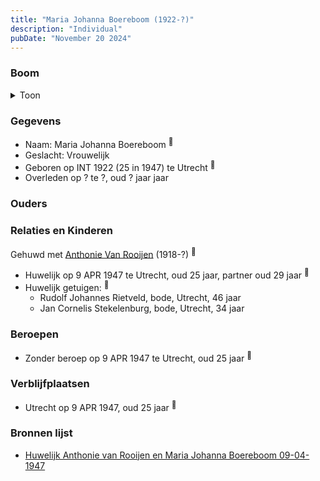 ```yaml
---
title: "Maria Johanna Boereboom (1922-?)"
description: "Individual"
pubDate: "November 20 2024"
---
```


### Boom
<details><summary>Toon</summary>

![test](https://www.plantuml.com/plantuml/svg/ZP9DQy9048Rl-oi6FRGz2FcehKhm8oK12orYRQ-oIQPccysixAv84FzxjnggfzBRC3FlEyyCCpMMQxkh9JELe2tNl8QCvzL6gnqLJqeg3LPpCgw4P5af2eHSw5pYESPwQnkeiSvGctFAMDIeRBD5TkMQIsuC71W0n4eNg5Ubo2j2OwAeveB6OmZPaR4RM9n66SREaiuBruB3ioev4NTYvvufLNU06vXxdZy8uDUYcyP9c8Hkpk5Je2oE48qodZNhJ5ahSJI6-UiA_64Gm6tG1q4kld-yWtUhCI_jbSfKEodNd8frhfKncNAeJZw1oGzbYpOZMoeI21-SOAcK-4AwSFa0tIHC-sdy1uyVG9h43iCVm9jK5kc_42r3DDfZKGZQkC8GPelbQQKJHUfvteCFNIasfMrGIhLt94VMNgtNQpjOYtj9i2bIuTxY6m00)
</details>

### Gegevens
- Naam: Maria Johanna Boereboom <sup><a href="../s00302/" style="text-decoration:none" title="Huwelijk Anthonie van Rooijen en Maria Johanna Boereboom 09-04-1947 ">:link:</a></sup>
- Geslacht: Vrouwelijk
- Geboren op INT 1922 (25 in 1947) te Utrecht <sup><a href="../s00302/" style="text-decoration:none" title="Huwelijk Anthonie van Rooijen en Maria Johanna Boereboom 09-04-1947 ">:link:</a></sup>
- Overleden op ? te ?, oud ? jaar jaar 

### Ouders

### Relaties en Kinderen

Gehuwd met [Anthonie Van Rooijen](../i00181/) (1918-?) <sup><a href="../s00302/" style="text-decoration:none" title="Huwelijk Anthonie van Rooijen en Maria Johanna Boereboom 09-04-1947 ">:link:</a></sup>
- Huwelijk op 9 APR 1947 te Utrecht, oud 25 jaar, partner oud 29 jaar <sup><a href="../s00302/" style="text-decoration:none" title="Huwelijk Anthonie van Rooijen en Maria Johanna Boereboom 09-04-1947 ">:link:</a></sup>
- Huwelijk getuigen:  <sup><a href="../s00302/" style="text-decoration:none" title="Huwelijk Anthonie van Rooijen en Maria Johanna Boereboom 09-04-1947 ">:link:</a></sup>
  - Rudolf Johannes Rietveld, bode, Utrecht, 46 jaar
  - Jan Cornelis Stekelenburg, bode, Utrecht, 34 jaar

### Beroepen
- Zonder beroep op 9 APR 1947 te Utrecht, oud 25 jaar <sup><a href="../s00302/" style="text-decoration:none" title="Huwelijk Anthonie van Rooijen en Maria Johanna Boereboom 09-04-1947 ">:link:</a></sup>

### Verblijfplaatsen
- Utrecht  op 9 APR 1947, oud 25 jaar  <sup><a href="../s00302/" style="text-decoration:none" title="Huwelijk Anthonie van Rooijen en Maria Johanna Boereboom 09-04-1947 ">:link:</a></sup>

### Bronnen lijst
- [Huwelijk Anthonie van Rooijen en Maria Johanna Boereboom 09-04-1947 ](../s00302/)